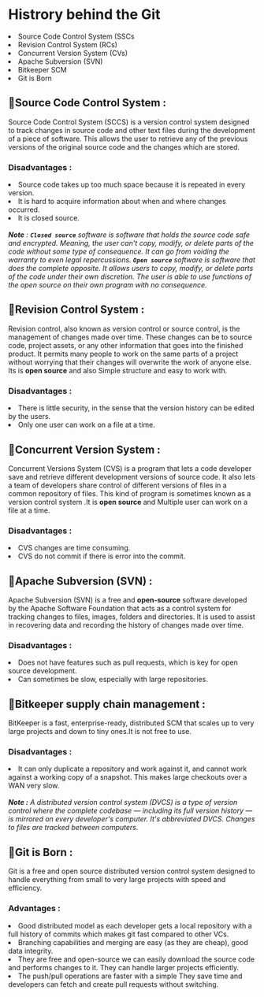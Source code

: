 <p>
  <h1>Histrory behind the Git</h1>
 
   <li>Source Code Control System (SSCs</li>
    <li>Revision Control System (RCs)</li>
    <li>Concurrent Version System (CVs)</li>
    <li>Apache Subversion (SVN)</li>
    <li>Bitkeeper SCM</li>
    <li>Git is Born</li>
  
  
   <h2>🎇Source Code Control System :</h2>
     <p>Source Code Control System (SCCS) is a version control system designed to track changes in source code and other text files during the development of a piece of software. This allows the user to retrieve any of the previous versions of the original source code and the changes which are stored.</p>
     <h3>Disadvantages : </h3>
      <li>Source code takes up too much space because it is repeated in every version.</li>
      <li>It is hard to acquire information about when and where changes occurred.</li>
      <li>It is closed source.</li>
  <br>
     <em><b>Note</b> : <b><code>Closed source</code></b> software is software that holds the source code safe and encrypted. Meaning, the user can’t copy, modify, or delete parts of the code without some type of consequence. It can go from voiding the warranty to even legal repercussions.
     <b><code>Open source</code></b> software is software that does the complete opposite. It allows users to copy, modify, or delete parts of the code under their own discretion. The user is able to use functions of the open source on their own program with no consequence.</em>
 
 <h2>🎇Revision Control System :</h2>
    <p>Revision control, also known as version control or source control, is the management of changes made over time. These changes can be to source code, project assets, or any other information that goes into the finished product. It permits many people to work on the same parts of a project without worrying that their changes will overwrite the work of anyone else.
    Its is <strong>open source</strong> and also Simple structure and easy to work with. </p>
    <h3>Disadvantages : </h3>
       <li>There is little security, in the sense that the version history can be edited by the users.</li>
        <li>Only one user can work on a file at a time.</li>
  
 <h2>🎇Concurrent Version System :</h2>
    <p>Concurrent Versions System (CVS) is a program that lets a code developer save and retrieve different development versions of source code. It also lets a team of developers share control of different versions of files in a common repository of files. This kind of program is sometimes known as a version control system .It is <b>open source</b> and Multiple user can work on a file at a time.</p>
    <h3>Disadvantages : </h3>
      <li>CVS changes are time consuming.</li>
      <li>CVS do not commit if there is error into the commit.</li>
      
 <h2>🎇Apache Subversion (SVN) :</h2>
      <p>Apache Subversion (SVN) is a free and <b>open-source</b> software developed by the Apache Software Foundation that acts as a control system for tracking changes to files, images, folders and directories. It is used to assist in recovering data and recording the history of changes made over time.</p>
      <h3>Disadvantages : </h3>
        <li>Does not have features such as pull requests, which is key for open source development.</li>
        <li>Can sometimes be slow, especially with large repositories.</li>
   
 <h2>🎇Bitkeeper supply chain management :</h2>
     <p>BitKeeper is a fast, enterprise-ready, distributed SCM that scales up to very large projects and down to tiny ones.It is not free to use.</p>
     <h3>Disadvantages : </h3>
       <li>It can only duplicate a repository and work against it, and cannot work against a working copy of a snapshot. This makes large checkouts over a WAN very slow.</li>
 <br>
      <em><b>Note :</b> A distributed version control system (DVCS) is a type of version control where the complete codebase — including its full version history — is mirrored on every developer's computer. It's abbreviated DVCS. Changes to files are tracked between computers.</em>
 
 <h2>🎇Git is Born :</h2>
    <p>Git is a free and open source distributed version control system designed to handle everything from small to very large projects with speed and efficiency.</p>
    <h3>Advantages : </h3>
      <li>Good distributed model as each developer gets a local repository with a full history of commits which makes git fast compared to other VCs.</li>
      <li>Branching capabilities and merging are easy (as they are cheap), good data integrity.</li>
      <li>They are free and open-source we can easily download the source code and performs changes to it. They can handle larger projects efficiently.</li>
      <li>The push/pull operations are faster with a simple They save time and developers can fetch and create pull requests without switching.</li>
  </p>
  
